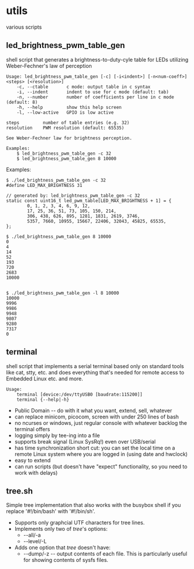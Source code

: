 # utils
various scripts


## led_brightness_pwm_table_gen
shell script that generates a brightness-to-duty-cyle table for LEDs
utilizing Weber-Fechner's law of perception

	Usage: led_brightness_pwm_table_gen [-c] [-i<indent>] [-n<num-coeff>] <steps> [<resolution>]
	    -c, --ctable       c mode: output table in c syntax
	    -i, --indent       indent to use for c mode (default: tab)
	    -n, --number       number of coefficients per line in c mode (default: 8)
	    -h, --help         show this help screen
	    -l, --low-active   GPIO is low active

	steps         number of table entries (e.g. 32)
	resolution    PWM resolution (default: 65535)

	See Weber-Fechner law for brightness perception.

	Examples:
	    $ led_brightness_pwm_table_gen -c 32
	    $ led_brightness_pwm_table_gen 8 10000


Examples:

	$ ./led_brightness_pwm_table_gen -c 32
	#define LED_MAX_BRIGHTNESS 31

	// generated by: led_brightness_pwm_table_gen -c 32
	static const uint16_t led_pwm_table[LED_MAX_BRIGHTNESS + 1] = {
	        0, 1, 2, 3, 4, 6, 9, 12,
	        17, 25, 36, 51, 73, 105, 150, 214,
	        306, 438, 626, 895, 1281, 1831, 2619, 3746,
	        5357, 7660, 10955, 15667, 22406, 32043, 45825, 65535,
	};

	$ ./led_brightness_pwm_table_gen 8 10000
	0
	4
	14
	52
	193
	720
	2683
	10000


	$ ./led_brightness_pwm_table_gen -l 8 10000
	10000
	9996
	9986
	9948
	9807
	9280
	7317
	0


## terminal
shell script that implements a serial terminal based only on standard
tools like cat, stty, etc. and does everything that's needed for remote
access to Embedded Linux etc. and more.

	Usage:
	    terminal [device:/dev/ttyUSB0 [baudrate:115200]]
	    terminal {--help|-h}

- Public Domain -- do with it what you want, extend, sell, whatever
- can replace minicom, picocom, screen with under 250 lines of bash
- no ncurses or windows, just regular console with whatever backlog
  the terminal offers
- logging simply by tee-ing into a file
- supports break signal (Linux SysRq!) even over USB/serial
- has time synchronization short cut: you can set the local time on
  a remote Linux system where you are logged in (using date and hwclock)
- easy to extend
- can run scripts (but doesn't have "expect" functionality, so you
  need to work with delays)


## tree.sh
Simple tree implementation that also works with the busybox shell if
you replace '#!/bin/bash' with '#!/bin/sh'.
- Supports only graphcial UTF characters for tree lines.
- Implements only two of *tree*'s options:
  - --all/-a
  - --level/-L
- Adds one option that *tree* doesn't have:
  - --dump/-z <num-lines> -- output contents of each file. This is
    particularly useful for showing contents of sysfs files.
